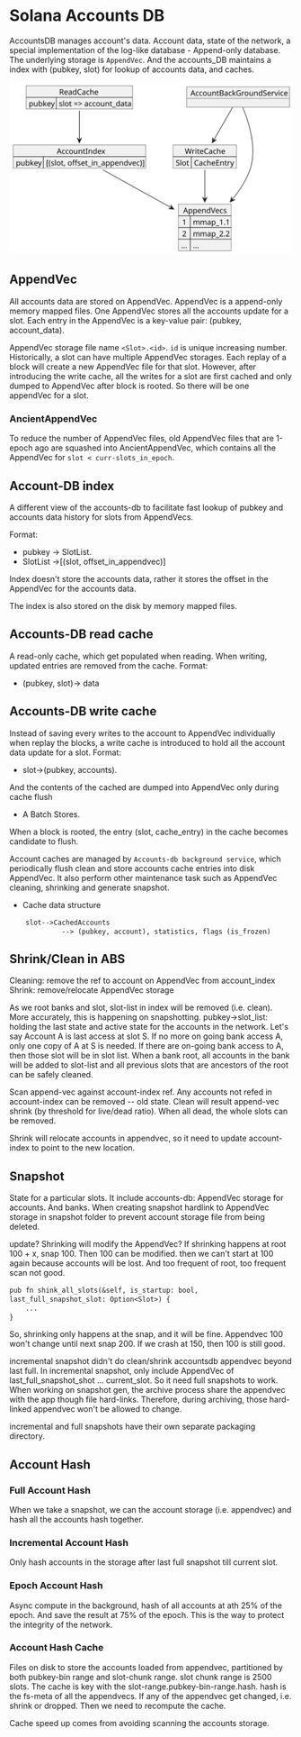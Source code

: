# Solana Accounts DB

AccountsDB manages account's data. Account data, state of the network, a special
implementation of the log-like database - Append-only database. The underlying
storage is `AppendVec`. And the accounts_DB maintains a index with (pubkey, slot)
for lookup of accounts data, and caches.

![Alt text](./out/accounts_db_diagram/accounts_db_diagram.svg)

## AppendVec

All accounts data are stored on AppendVec. AppendVec is a append-only memory
mapped files. One AppendVec stores all the accounts update for a slot. Each
entry in the AppendVec is a key-value pair: (pubkey, account_data).

AppendVec storage file name `<Slot>.<id>`. `id` is unique increasing number.
Historically, a slot can have multiple AppendVec storages. Each replay of a
block will create a new AppendVec file for that slot. However, after introducing
the write cache, all the writes for a slot are first cached and only dumped to
AppendVec after block is rooted. So there will be one appendVec for a slot.

### AncientAppendVec
To reduce the number of AppendVec files, old AppendVec files that are 1-epoch
ago are squashed into AncientAppendVec, which contains all the AppendVec for
`slot < curr-slots_in_epoch`.

## Account-DB index

A different view of the accounts-db to facilitate fast lookup of pubkey and
accounts data history for slots from AppendVecs.

Format:
- pubkey -> SlotList.
- SlotList ->[(slot, offset_in_appendvec)]

Index doesn't store the accounts data, rather it stores the offset in the
AppendVec for the accounts data.

The index is also stored on the disk by memory mapped files.

## Accounts-DB read cache

A read-only cache, which get populated when reading. When writing, updated entries are removed from the cache.
Format:
- (pubkey, slot)-> data

## Accounts-DB write cache

Instead of saving every writes to the account to AppendVec individually when
replay the blocks, a write cache is introduced to hold all the account data
update for a slot. Format:
- slot->(pubkey, accounts).

And the contents of the cached are dumped into AppendVec only during cache flush
- A Batch Stores.

When a block is rooted, the entry (slot, cache_entry) in the cache becomes
candidate to flush.

Account caches are managed by `Accounts-db background service`, which periodically
flush clean and store accounts cache entries into disk AppendVec. It also
perform other maintenance task such as AppendVec cleaning, shrinking and
generate snapshot.

- Cache data structure
```
    slot-->CachedAccounts
             --> (pubkey, account), statistics, flags (is_frozen)
```

## Shrink/Clean in ABS

Cleaning: remove the ref to account on AppendVec from account_index
Shrink: remove/relocate AppendVec storage

As we root banks and slot, slot-list in index will be removed (i.e. clean). More accurately, this is happening on snapshotting.
pubkey->slot_list: holding the last state and active state for the accounts in the network.
Let's say Account A is last access at slot S. If no more on going bank access A, only one copy of A at S is needed.
If there are on-going bank access to A, then those slot will be in slot list.
When a bank root, all accounts in the bank will be added to slot-list and all previous slots that are ancestors of the root can be safely cleaned.

Scan append-vec against account-index ref.
Any accounts not refed in account-index can be removed -- old state. Clean will result append-vec shrink (by threshold for live/dead ratio). When all
dead, the whole slots can be removed.

Shrink will relocate accounts in appendvec, so it need to update account-index to point to the new location.

## Snapshot

State for a particular slots. It include accounts-db: AppendVec storage for accounts. And banks.
When creating snapshot hardlink to AppendVec storage in snapshot folder to prevent account storage file from being deleted.

update? Shrinking will modify the AppendVec?
If shrinking happens at root 100 + x, snap 100. Then 100 can be modified. then
we can't start at 100 again because accounts will be lost. And too frequent of
root, too frequent scan not good.

```
pub fn shink_all_slots(&self, is_startup: bool, last_full_snapshot_slot: Option<Slot>) {
    ...
}
```

So, shrinking only happens at the snap, and it will be fine. Appendvec 100 won't
change until next snap 200. If we crash at 150, then 100 is still good.

incremental snapshot didn't do clean/shrink accountsdb appendvec beyond last full.
In incremental snapshot, only include AppendVec of last_full_snapshot_shot ... current_slot. So it need full snapshots to work.
When working on snapshot gen, the archive process share the appendvec with the
app though file hard-links. Therefore, during archiving, those hard-linked
appendvec won't be allowed to change.

incremental and full snapshots have their own separate packaging directory.

## Account Hash

### Full Account Hash
When we take a snapshot, we can the account storage (i.e. appendvec) and hash all the accounts hash together.

### Incremental Account Hash
Only hash accounts in the storage after last full snapshot till current slot.

### Epoch Account Hash
Async compute in the background, hash of all accounts at ath 25% of the epoch.
And save the result at 75% of the epoch. This is the way to protect the
integrity of the network.

### Account Hash Cache
Files on disk to store the accounts loaded from appendvec, partitioned by both
pubkey-bin range and slot-chunk range. slot chunk range is 2500 slots. The cache
is key with the slot-range.pubkey-bin-range.hash. hash is the fs-meta of all the
appendvecs. If any of the appendvec get changed, i.e. shrink or dropped. Then we
need to recompute the cache.

Cache speed up comes from avoiding scanning the accounts storage.